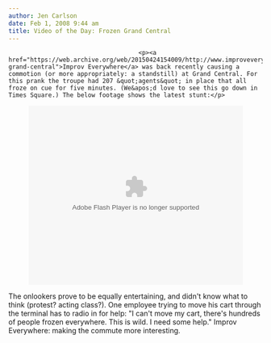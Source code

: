 ```yaml
---
author: Jen Carlson
date: Feb 1, 2008 9:44 am
title: Video of the Day: Frozen Grand Central
---
```


	
										<p><a href="https://web.archive.org/web/20150424154009/http://www.improveverywhere.com/2008/01/31/frozen-grand-central">Improv Everywhere</a> was back recently causing a commotion (or more appropriately: a standstill) at Grand Central. For this prank the troupe had 207 &quot;agents&quot; in place that all froze on cue for five minutes. (We&apos;d love to see this go down in Times Square.) The below footage shows the latest stunt:</p>

<center><object width="425" height="355"><param name="movie" value="http://www.youtube.com/v/jwMj3PJDxuo&amp;rel=1"><param name="wmode" value="transparent"><embed src="https://web.archive.org/web/20150424154009oe_/http://www.youtube.com/v/jwMj3PJDxuo&amp;rel=1" type="application/x-shockwave-flash" wmode="transparent" width="425" height="355"></object></center>

<p>The onlookers prove to be equally entertaining, and didn&apos;t know what to think (protest? acting class?). One employee trying to move his cart through the terminal has to radio in for help: &quot;I can&apos;t move my cart, there&apos;s hundreds of people frozen everywhere. This is wild. I need some help.&quot; Improv Everywhere: making the commute more interesting.</p>					
										
									
				